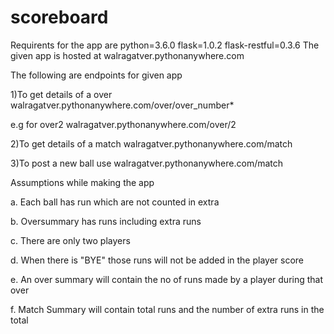 # scoreboard
Requirents for the app are
  python=3.6.0
  flask=1.0.2
  flask-restful=0.3.6
The given app is hosted at 
walragatver.pythonanywhere.com

The following are endpoints for given app

1)To get details of a  over
  walragatver.pythonanywhere.com/over/over_number*
  
  e.g for over2 
      walragatver.pythonanywhere.com/over/2
      
2)To get details of a match
  walragatver.pythonanywhere.com/match
  
3)To post a new ball use
  walragatver.pythonanywhere.com/match
  
Assumptions while making the app

a. Each ball has run which are not counted in extra

b. Oversummary has runs including extra runs

c. There are only two players

d. When there is "BYE" those runs will not be added in the player score

e. An over summary will contain the no of runs made by a player during that over

f. Match Summary will contain total runs and the number of extra runs in the total
 
